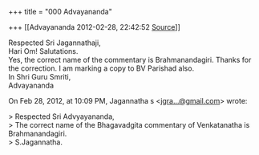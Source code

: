 +++
title = "000 Advayananda"

+++
[[Advayananda	2012-02-28, 22:42:52 [Source](https://groups.google.com/g/bvparishat/c/BmXJiqL6VYw)]]



Respected Sri Jagannathaji,  
Hari Om! Salutations.  
Yes, the correct name of the commentary is Brahmanandagiri. Thanks for  
the correction. I am marking a copy to BV Parishad also.  
In Shri Guru Smriti,  
Advayananda

On Feb 28, 2012, at 10:09 PM, Jagannatha s \<[jgra...@gmail.com]()\> wrote:

\> Respected Sri Advyayananda,  
\> The correct name of the Bhagavadgita commentary of Venkatanatha is Brahmanandagiri.  
\> S.Jagannatha.  

